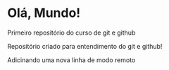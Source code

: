 # Olá, Mundo!
 Primeiro repositório do curso de git e github

Repositório criado para entendimento do git e github!

Adicinando uma nova linha de modo remoto
